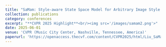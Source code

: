 ```yaml
---
title: "SaMam: Style-aware State Space Model for Arbitrary Image Style Transfer"
collection: publications
category: conferences
excerpt: "**CVPR 2025 Highlight**<br/><img src='/images/samam2.png'>"
date: 2025-06-01
venue: 'CVPR (Music City Center, Nashville, Tennessee, America)'
paperurl: 'https://openaccess.thecvf.com/content/CVPR2025/html/Liu_SaMam_Style-aware_State_Space_Model_for_Arbitrary_Image_Style_Transfer_CVPR_2025_paper.html'
---
```


